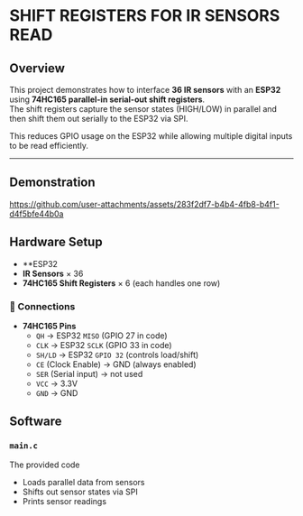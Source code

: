 # SHIFT REGISTERS FOR IR SENSORS READ

## Overview
This project demonstrates how to interface **36 IR sensors** with an **ESP32** using **74HC165 parallel-in serial-out shift registers**.  
The shift registers capture the sensor states (HIGH/LOW) in parallel and then shift them out serially to the ESP32 via SPI.  

This reduces GPIO usage on the ESP32 while allowing multiple digital inputs to be read efficiently.

---

## Demonstration

https://github.com/user-attachments/assets/283f2df7-b4b4-4fb8-b4f1-d4f5bfe44b0a


## Hardware Setup

- **ESP32 
- **IR Sensors** × 36  
- **74HC165 Shift Registers** × 6 (each handles one row)  

### 🔗 Connections
- **74HC165 Pins**
  - `QH` → ESP32 `MISO` (GPIO 27 in code)  
  - `CLK` → ESP32 `SCLK` (GPIO 33 in code)  
  - `SH/LD` → ESP32 `GPIO 32` (controls load/shift)  
  - `CE` (Clock Enable) → GND (always enabled)  
  - `SER` (Serial input) → not used  
  - `VCC` → 3.3V  
  - `GND` → GND  

## Software

### `main.c`
The provided code
   - Loads parallel data from sensors  
   - Shifts out sensor states via SPI  
   - Prints sensor readings
